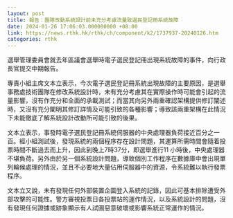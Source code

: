```yaml
---
layout: post
title: 報告：團隊改動系統設計前未充分考慮流量致選民登記冊系統故障
date: 2024-01-26 17:06:03.000000000 +08:00
link: https://news.rthk.hk/rthk/ch/component/k2/1737937-20240126.htm
categories: rthk
---
```


選舉管理委員會就去年區議會選舉時電子選民登記冊出現系統故障的事件，向行政長官提交中期報告。

專責小組主席文本立表示，今次電子選民登記冊系統出現故障的主要原因，是選舉事務處技術團隊在修改系統設計時，未有充分考慮其在實際操作時可能會引起的流量影響，沒有作充分和全面的承載測試；而當其向另外兩重確認架構提供修訂闡述時，又沒有充分闡明其修訂詳情及可能引致的各種影響；導致該兩重架構在此情況下未能徹底了解系統設計改動所可能引致的後果。

文本立表示，事發時電子選民登記冊系統伺服器的中央處理器負荷接近百分之一百。經小組測試後，發現系統的兩個程序存在設計問題，其運算所需時間會隨着投票時間不斷過去而上升，因此到晚上7時37分，即選舉進行11 小時後，中央處理器不堪負荷。另外由於另一個系統設計問題，導致個別工作程序在數據庫中會出現單列輪候處理的情況，並且不必要地大量佔用伺服器中的資源，令系統難以執行發票程序。

文本立又說，未有發現任何外部裝置企圖登入系統的記錄，因此可基本排除遭受外部攻擊的可能性。警方審視投票日各投票站的運作情況，以及系統設計的問題，沒有發現任何證據或跡象顯示有人試圖惡意破壞或影響系統正常運作的情況。
